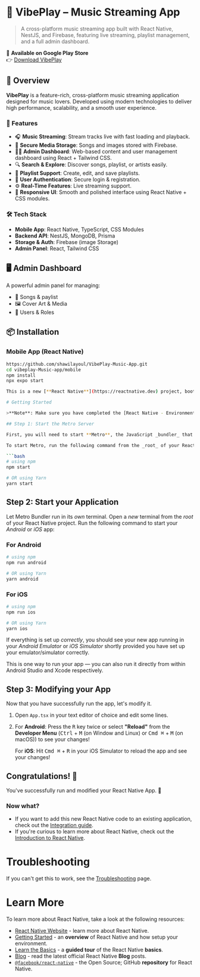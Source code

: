 
# 🎵 VibePlay – Music Streaming App

> A cross-platform music streaming app built with React Native, NestJS, and Firebase, featuring live streaming, playlist management, and a full admin dashboard.

📱 **Available on Google Play Store**  
👉 [Download VibePlay](https://play.google.com/store/apps/details?id=com.fjuchristianvibes&hl=en_US)

## 🚀 Overview

**VibePlay** is a feature-rich, cross-platform music streaming application designed for music lovers. Developed using modern technologies to deliver high performance, scalability, and a smooth user experience.

### 🔧 Features

- 🎧 **Music Streaming**: Stream tracks live with fast loading and playback.
- 📁 **Secure Media Storage**: Songs and images stored with Firebase.
- 🧑‍💻 **Admin Dashboard**: Web-based content and user management dashboard using React + Tailwind CSS.
- 🔍 **Search & Explore**: Discover songs, playlist, or artists easily.
- 🎵 **Playlist Support**: Create, edit, and save playlists.
- 👥 **User Authentication**: Secure login & registration.
- ⚙️ **Real-Time Features**: Live streaming support.
- 📱 **Responsive UI**: Smooth and polished interface using React Native + CSS modules.

### 🛠️ Tech Stack

- **Mobile App**: React Native, TypeScript, CSS Modules
- **Backend API**: NestJS, MongoDB, Prisma
- **Storage & Auth**: Firebase (image Storage)
- **Admin Panel**: React, Tailwind CSS

## 🖥️ Admin Dashboard

A powerful admin panel for managing:
- 🎵 Songs & paylist
- 🖼️ Cover Art & Media
- 👥 Users & Roles

## 📦 Installation

### Mobile App (React Native)
```bash
https://github.com/shawilayoul/VibePlay-Music-App.git
cd vibeplay-Music-app/mobile
npm install
npx expo start

This is a new [**React Native**](https://reactnative.dev) project, bootstrapped using [`@react-native-community/cli`](https://github.com/react-native-community/cli).

# Getting Started

>**Note**: Make sure you have completed the [React Native - Environment Setup](https://reactnative.dev/docs/environment-setup) instructions till "Creating a new application" step, before proceeding.

## Step 1: Start the Metro Server

First, you will need to start **Metro**, the JavaScript _bundler_ that ships _with_ React Native.

To start Metro, run the following command from the _root_ of your React Native project:

```bash
# using npm
npm start

# OR using Yarn
yarn start
```

## Step 2: Start your Application

Let Metro Bundler run in its _own_ terminal. Open a _new_ terminal from the _root_ of your React Native project. Run the following command to start your _Android_ or _iOS_ app:

### For Android

```bash
# using npm
npm run android

# OR using Yarn
yarn android
```

### For iOS

```bash
# using npm
npm run ios

# OR using Yarn
yarn ios
```

If everything is set up _correctly_, you should see your new app running in your _Android Emulator_ or _iOS Simulator_ shortly provided you have set up your emulator/simulator correctly.

This is one way to run your app — you can also run it directly from within Android Studio and Xcode respectively.

## Step 3: Modifying your App

Now that you have successfully run the app, let's modify it.

1. Open `App.tsx` in your text editor of choice and edit some lines.
2. For **Android**: Press the <kbd>R</kbd> key twice or select **"Reload"** from the **Developer Menu** (<kbd>Ctrl</kbd> + <kbd>M</kbd> (on Window and Linux) or <kbd>Cmd ⌘</kbd> + <kbd>M</kbd> (on macOS)) to see your changes!

   For **iOS**: Hit <kbd>Cmd ⌘</kbd> + <kbd>R</kbd> in your iOS Simulator to reload the app and see your changes!

## Congratulations! :tada:

You've successfully run and modified your React Native App. :partying_face:

### Now what?

- If you want to add this new React Native code to an existing application, check out the [Integration guide](https://reactnative.dev/docs/integration-with-existing-apps).
- If you're curious to learn more about React Native, check out the [Introduction to React Native](https://reactnative.dev/docs/getting-started).

# Troubleshooting

If you can't get this to work, see the [Troubleshooting](https://reactnative.dev/docs/troubleshooting) page.

# Learn More

To learn more about React Native, take a look at the following resources:

- [React Native Website](https://reactnative.dev) - learn more about React Native.
- [Getting Started](https://reactnative.dev/docs/environment-setup) - an **overview** of React Native and how setup your environment.
- [Learn the Basics](https://reactnative.dev/docs/getting-started) - a **guided tour** of the React Native **basics**.
- [Blog](https://reactnative.dev/blog) - read the latest official React Native **Blog** posts.
- [`@facebook/react-native`](https://github.com/facebook/react-native) - the Open Source; GitHub **repository** for React Native.
